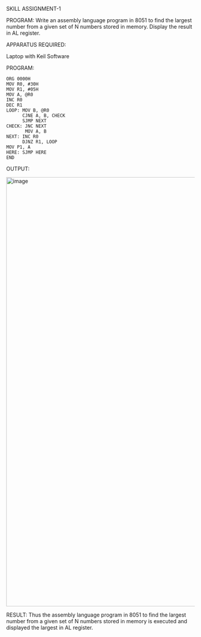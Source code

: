 SKILL ASSIGNMENT-1

PROGRAM:
Write an assembly language program in 8051 to find the largest number from a given set of N numbers stored in memory. Display the result in AL register.

APPARATUS REQUIRED:

Laptop with Keil Software

PROGRAM:
```
ORG 0000H
MOV R0, #30H
MOV R1, #05H
MOV A, @R0
INC R0
DEC R1
LOOP: MOV B, @R0
      CJNE A, B, CHECK
      SJMP NEXT
CHECK: JNC NEXT     
       MOV A, B     
NEXT: INC R0
      DJNZ R1, LOOP
MOV P1, A           
HERE: SJMP HERE
END
```
OUTPUT:

<img width="1919" height="1145" alt="image" src="https://github.com/user-attachments/assets/1fdbfc5a-8647-4d82-81ca-14ed74c214dd" />


RESULT:
Thus the assembly language program in 8051 to find the largest number from a given set of N numbers stored in memory is executed and displayed the largest in AL register.



